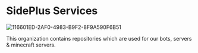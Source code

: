 # SidePlus Services

![116601ED-2AF0-4983-B9F2-8F9A590F6B51](https://user-images.githubusercontent.com/14029133/153970791-69a89f2b-5f91-4134-a323-308e3b9aa9be.gif)

This organization contains repositories which are used for our bots, servers & minecraft servers.
